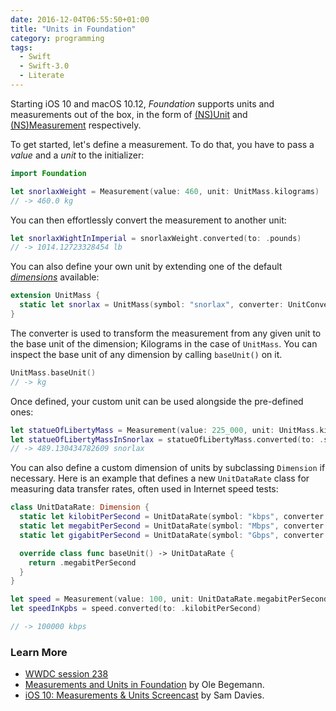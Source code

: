 ```yaml
---
date: 2016-12-04T06:55:50+01:00
title: "Units in Foundation"
category: programming
tags:
  - Swift
  - Swift-3.0
  - Literate
---
```


Starting iOS 10 and macOS 10.12, *Foundation* supports units and measurements out of the box, in the form of [(NS)Unit][unit] and [(NS)Measurement][measurement] respectively.

To get started, let's define a measurement. To do that, you have to pass a  *value* and a *unit* to the initializer:

```swift
import Foundation

let snorlaxWeight = Measurement(value: 460, unit: UnitMass.kilograms)
// -> 460.0 kg
```

You can then effortlessly convert the measurement to another unit:

```swift
let snorlaxWightInImperial = snorlaxWeight.converted(to: .pounds)
// -> 1014.12723328454 lb
```

You can also define your own unit by extending one of the default [*dimensions*][dimensions] available:

```swift
extension UnitMass {
  static let snorlax = UnitMass(symbol: "snorlax", converter: UnitConverterLinear(coefficient: 460))
}
```

The converter is used to transform the measurement from any given unit to the base unit of the dimension; Kilograms in the case of `UnitMass`. You can inspect the base unit of any dimension by calling `baseUnit()` on it.

```swift
UnitMass.baseUnit()
// -> kg
```

Once defined, your custom unit can be used alongside the pre-defined ones:

```swift
let statueOfLibertyMass = Measurement(value: 225_000, unit: UnitMass.kilograms)
let statueOfLibertyMassInSnorlax = statueOfLibertyMass.converted(to: .snorlax)
// -> 489.130434782609 snorlax
```

You can also define a custom dimension of units by subclassing `Dimension` if necessary. Here is an example that defines a new `UnitDataRate` class for measuring data transfer rates, often used in Internet speed tests:

```swift
class UnitDataRate: Dimension {
  static let kilobitPerSecond = UnitDataRate(symbol: "kbps", converter: UnitConverterLinear(coefficient: 1))
  static let megabitPerSecond = UnitDataRate(symbol: "Mbps", converter: UnitConverterLinear(coefficient: 1_000))
  static let gigabitPerSecond = UnitDataRate(symbol: "Gbps", converter: UnitConverterLinear(coefficient: 1_000_000))

  override class func baseUnit() -> UnitDataRate {
    return .megabitPerSecond
  }
}

let speed = Measurement(value: 100, unit: UnitDataRate.megabitPerSecond)
let speedInKpbs = speed.converted(to: .kilobitPerSecond)

// -> 100000 kbps
```

### Learn More

- [WWDC session 238](https://developer.apple.com/videos/play/wwdc2016/238/)
- [Measurements and Units in Foundation](https://oleb.net/blog/2016/07/measurements-and-units/) by Ole Begemann.
- [iOS 10: Measurements & Units Screencast](https://videos.raywenderlich.com/screencasts/ios-10-measurements-units) by Sam Davies.

[unit]: https://developer.apple.com/reference/foundation/unit
[measurement]: https://developer.apple.com/reference/foundation/nsmeasurement
[dimensions]: https://developer.apple.com/reference/foundation/dimension
